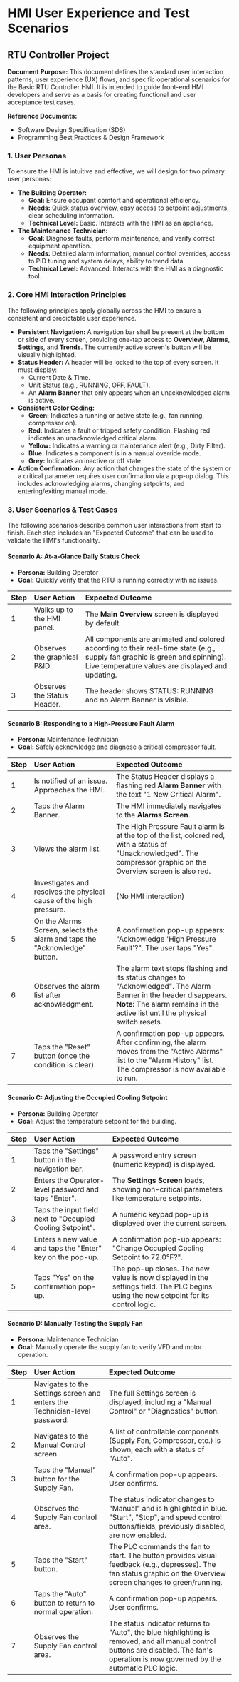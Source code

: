 # **HMI User Experience and Test Scenarios**

## **RTU Controller Project**

**Document Purpose:** This document defines the standard user interaction patterns, user experience (UX) flows, and specific operational scenarios for the Basic RTU Controller HMI. It is intended to guide front-end HMI developers and serve as a basis for creating functional and user acceptance test cases.

**Reference Documents:**

* Software Design Specification (SDS)  
* Programming Best Practices & Design Framework

### **1\. User Personas**

To ensure the HMI is intuitive and effective, we will design for two primary user personas:

* **The Building Operator:**  
  * **Goal:** Ensure occupant comfort and operational efficiency.  
  * **Needs:** Quick status overview, easy access to setpoint adjustments, clear scheduling information.  
  * **Technical Level:** Basic. Interacts with the HMI as an appliance.  
* **The Maintenance Technician:**  
  * **Goal:** Diagnose faults, perform maintenance, and verify correct equipment operation.  
  * **Needs:** Detailed alarm information, manual control overrides, access to PID tuning and system delays, ability to trend data.  
  * **Technical Level:** Advanced. Interacts with the HMI as a diagnostic tool.

### **2\. Core HMI Interaction Principles**

The following principles apply globally across the HMI to ensure a consistent and predictable user experience.

* **Persistent Navigation:** A navigation bar shall be present at the bottom or side of every screen, providing one-tap access to **Overview**, **Alarms**, **Settings**, and **Trends**. The currently active screen's button will be visually highlighted.  
* **Status Header:** A header will be locked to the top of every screen. It must display:  
  * Current Date & Time.  
  * Unit Status (e.g., RUNNING, OFF, FAULT).  
  * An **Alarm Banner** that only appears when an unacknowledged alarm is active.  
* **Consistent Color Coding:**  
  * **Green:** Indicates a running or active state (e.g., fan running, compressor on).  
  * **Red:** Indicates a fault or tripped safety condition. Flashing red indicates an unacknowledged critical alarm.  
  * **Yellow:** Indicates a warning or maintenance alert (e.g., Dirty Filter).  
  * **Blue:** Indicates a component is in a manual override mode.  
  * **Grey:** Indicates an inactive or off state.  
* **Action Confirmation:** Any action that changes the state of the system or a critical parameter requires user confirmation via a pop-up dialog. This includes acknowledging alarms, changing setpoints, and entering/exiting manual mode.

### **3\. User Scenarios & Test Cases**

The following scenarios describe common user interactions from start to finish. Each step includes an "Expected Outcome" that can be used to validate the HMI's functionality.

#### **Scenario A: At-a-Glance Daily Status Check**

* **Persona:** Building Operator  
* **Goal:** Quickly verify that the RTU is running correctly with no issues.

| Step | User Action | Expected Outcome |
| :---- | :---- | :---- |
| 1 | Walks up to the HMI panel. | The **Main Overview** screen is displayed by default. |
| 2 | Observes the graphical P\&ID. | All components are animated and colored according to their real-time state (e.g., supply fan graphic is green and spinning). Live temperature values are displayed and updating. |
| 3 | Observes the Status Header. | The header shows STATUS: RUNNING and no Alarm Banner is visible. |

#### **Scenario B: Responding to a High-Pressure Fault Alarm**

* **Persona:** Maintenance Technician  
* **Goal:** Safely acknowledge and diagnose a critical compressor fault.

| Step | User Action | Expected Outcome |
| :---- | :---- | :---- |
| 1 | Is notified of an issue. Approaches the HMI. | The Status Header displays a flashing red **Alarm Banner** with the text "1 New Critical Alarm". |
| 2 | Taps the Alarm Banner. | The HMI immediately navigates to the **Alarms Screen**. |
| 3 | Views the alarm list. | The High Pressure Fault alarm is at the top of the list, colored red, with a status of "Unacknowledged". The compressor graphic on the Overview screen is also red. |
| 4 | Investigates and resolves the physical cause of the high pressure. | (No HMI interaction) |
| 5 | On the Alarms Screen, selects the alarm and taps the "Acknowledge" button. | A confirmation pop-up appears: "Acknowledge 'High Pressure Fault'?". The user taps "Yes". |
| 6 | Observes the alarm list after acknowledgment. | The alarm text stops flashing and its status changes to "Acknowledged". The Alarm Banner in the header disappears. **Note:** The alarm remains in the active list until the physical switch resets. |
| 7 | Taps the "Reset" button (once the condition is clear). | A confirmation pop-up appears. After confirming, the alarm moves from the "Active Alarms" list to the "Alarm History" list. The compressor is now available to run. |

#### **Scenario C: Adjusting the Occupied Cooling Setpoint**

* **Persona:** Building Operator  
* **Goal:** Adjust the temperature setpoint for the building.

| Step | User Action | Expected Outcome |
| :---- | :---- | :---- |
| 1 | Taps the "Settings" button in the navigation bar. | A password entry screen (numeric keypad) is displayed. |
| 2 | Enters the Operator-level password and taps "Enter". | The **Settings Screen** loads, showing non-critical parameters like temperature setpoints. |
| 3 | Taps the input field next to "Occupied Cooling Setpoint". | A numeric keypad pop-up is displayed over the current screen. |
| 4 | Enters a new value and taps the "Enter" key on the pop-up. | A confirmation pop-up appears: "Change Occupied Cooling Setpoint to 72.0°F?". |
| 5 | Taps "Yes" on the confirmation pop-up. | The pop-up closes. The new value is now displayed in the settings field. The PLC begins using the new setpoint for its control logic. |

#### **Scenario D: Manually Testing the Supply Fan**

* **Persona:** Maintenance Technician  
* **Goal:** Manually operate the supply fan to verify VFD and motor operation.

| Step | User Action | Expected Outcome |
| :---- | :---- | :---- |
| 1 | Navigates to the Settings screen and enters the Technician-level password. | The full Settings screen is displayed, including a "Manual Control" or "Diagnostics" button. |
| 2 | Navigates to the Manual Control screen. | A list of controllable components (Supply Fan, Compressor, etc.) is shown, each with a status of "Auto". |
| 3 | Taps the "Manual" button for the Supply Fan. | A confirmation pop-up appears. User confirms. |
| 4 | Observes the Supply Fan control area. | The status indicator changes to "Manual" and is highlighted in blue. "Start", "Stop", and speed control buttons/fields, previously disabled, are now enabled. |
| 5 | Taps the "Start" button. | The PLC commands the fan to start. The button provides visual feedback (e.g., depresses). The fan status graphic on the Overview screen changes to green/running. |
| 6 | Taps the "Auto" button to return to normal operation. | A confirmation pop-up appears. User confirms. |
| 7 | Observes the Supply Fan control area. | The status indicator returns to "Auto", the blue highlighting is removed, and all manual control buttons are disabled. The fan's operation is now governed by the automatic PLC logic. |

